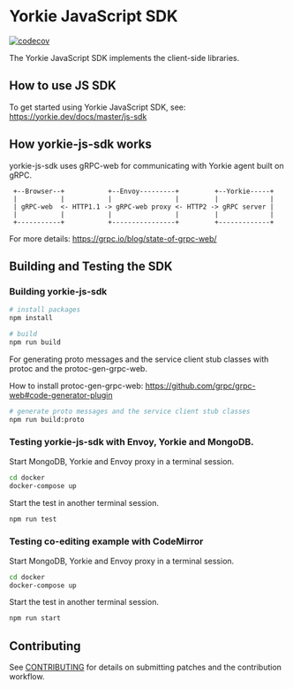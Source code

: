 # Yorkie JavaScript SDK

[![codecov](https://codecov.io/gh/yorkie-team/yorkie-js-sdk/branch/master/graph/badge.svg)](https://codecov.io/gh/yorkie-team/yorkie-js-sdk)

The Yorkie JavaScript SDK implements the client-side libraries.

## How to use JS SDK

To get started using Yorkie JavaScript SDK, see: https://yorkie.dev/docs/master/js-sdk

## How yorkie-js-sdk works

yorkie-js-sdk uses gRPC-web for communicating with Yorkie agent built on gRPC.

```
 +--Browser--+           +--Envoy---------+         +--Yorkie-----+
 |           |           |                |         |             |
 | gRPC-web  <- HTTP1.1 -> gRPC-web proxy <- HTTP2 -> gRPC server |
 |           |           |                |         |             |
 +-----------+           +----------------+         +-------------+
```

For more details: https://grpc.io/blog/state-of-grpc-web/

## Building and Testing the SDK

### Building yorkie-js-sdk

```bash
# install packages
npm install

# build
npm run build
```

For generating proto messages and the service client stub classes with protoc and the protoc-gen-grpc-web.

How to install protoc-gen-grpc-web: https://github.com/grpc/grpc-web#code-generator-plugin

```bash
# generate proto messages and the service client stub classes
npm run build:proto
```

### Testing yorkie-js-sdk with Envoy, Yorkie and MongoDB.

Start MongoDB, Yorkie and Envoy proxy in a terminal session.

```bash
cd docker
docker-compose up
```

Start the test in another terminal session.

```bash
npm run test
```

### Testing co-editing example with CodeMirror

Start MongoDB, Yorkie and Envoy proxy in a terminal session.

```bash
cd docker 
docker-compose up
```

Start the test in another terminal session.

```bash
npm run start
```

## Contributing

See [CONTRIBUTING](CONTRIBUTING.md) for details on submitting patches and the contribution workflow.
